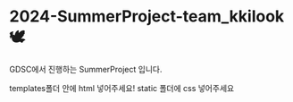 ﻿# 2024-SummerProject-team_kkilook🕊️
 GDSC에서 진행하는 SummerProject 입니다.


templates폴더 안에 html 넣어주세요!
static 폴더에 css 넣어주세요
